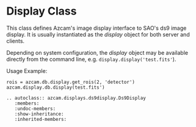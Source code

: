 # Display Class

This class defines Azcam's image display interface to SAO's ds9 image display. 
It is usually instantiated as the *display* object for both server and clients.

Depending on system configuration, the *display* object may be available 
directly from the command line, e.g. `display.display('test.fits'`).

Usage Example:

    rois = azcam.db.display.get_rois(2, 'detector')  
    azcam.display.db.display(test.fits')

```eval_rst
.. autoclass:: azcam.displays.ds9display.Ds9Display
   :members:
   :undoc-members:
   :show-inheritance:
   :inherited-members:
```
